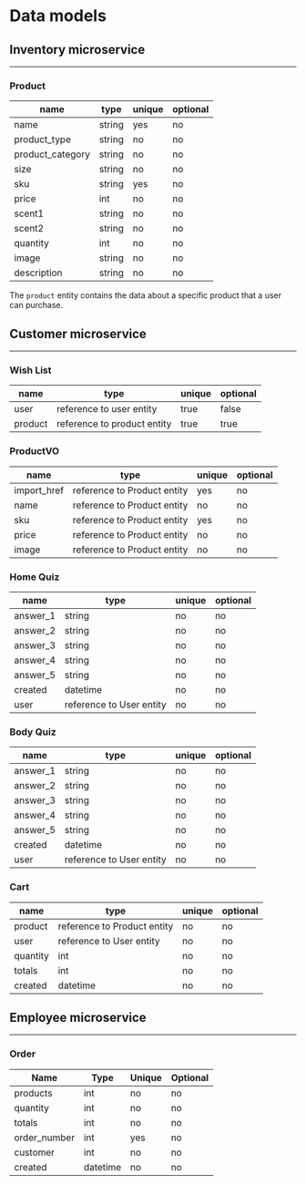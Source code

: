 # Data models

## Inventory microservice

---

### Product

| name             | type   | unique | optional |
| ---------------- | ------ | ------ | -------- |
| name             | string | yes    | no       |
| product_type     | string | no     | no       |
| product_category | string | no     | no       |
| size             | string | no     | no       |
| sku              | string | yes    | no       |
| price            | int    | no     | no       |
| scent1           | string | no     | no       |
| scent2           | string | no     | no       |
| quantity         | int    | no     | no       |
| image            | string | no     | no       |
| description      | string | no     | no       |

The `product` entity contains the data about a specific product
that a user can purchase.

## Customer microservice

---

### Wish List

| name    | type                        | unique | optional |
| ------- | --------------------------- | ------ | -------- |
| user    | reference to user entity    | true   | false    |
| product | reference to product entity | true   | true     |

### ProductVO

| name        | type                        | unique | optional |
| ----------- | --------------------------- | ------ | -------- |
| import_href | reference to Product entity | yes    | no       |
| name        | reference to Product entity | no     | no       |
| sku         | reference to Product entity | yes    | no       |
| price       | reference to Product entity | no     | no       |
| image       | reference to Product entity | no     | no       |

### Home Quiz

| name     | type                     | unique | optional |
| -------- | ------------------------ | ------ | -------- |
| answer_1 | string                   | no     | no       |
| answer_2 | string                   | no     | no       |
| answer_3 | string                   | no     | no       |
| answer_4 | string                   | no     | no       |
| answer_5 | string                   | no     | no       |
| created  | datetime                 | no     | no       |
| user     | reference to User entity | no     | no       |

### Body Quiz

| name     | type                     | unique | optional |
| -------- | ------------------------ | ------ | -------- |
| answer_1 | string                   | no     | no       |
| answer_2 | string                   | no     | no       |
| answer_3 | string                   | no     | no       |
| answer_4 | string                   | no     | no       |
| answer_5 | string                   | no     | no       |
| created  | datetime                 | no     | no       |
| user     | reference to User entity | no     | no       |

### Cart

| name     | type                        | unique | optional |
| -------- | --------------------------- | ------ | -------- |
| product  | reference to Product entity | no     | no       |
| user     | reference to User entity    | no     | no       |
| quantity | int                         | no     | no       |
| totals   | int                         | no     | no       |
| created  | datetime                    | no     | no       |

## Employee microservice

---

### Order

| Name         | Type     | Unique | Optional |
| ------------ | -------- | ------ | -------- |
| products     | int      | no     | no       |
| quantity     | int      | no     | no       |
| totals       | int      | no     | no       |
| order_number | int      | yes    | no       |
| customer     | int      | no     | no       |
| created      | datetime | no     | no       |
